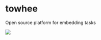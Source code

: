 # towhee
Open source platform for embedding tasks

<img src="https://github.com/towhee-io/towhee/blob/main/towhee_logo.png?raw=true">
